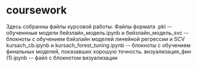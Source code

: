 # coursework

Здесь собранны файлы курсовой работы.
Файлы формата .pkl -- обученнные модели
бейзлайн_модель.ipynb и бейзлайн_модель_svc -- блокноты с обучением бэйзлайн моделей линейной регрессии и SCV
kursach_cb.ipynb и kursach_forest_tuning.ipynb -- блокноты с обучением финальных моделей, показавших хорошую точность.
визуализация_фин (1).ipynb -- файл с блокнотом визуализации 
